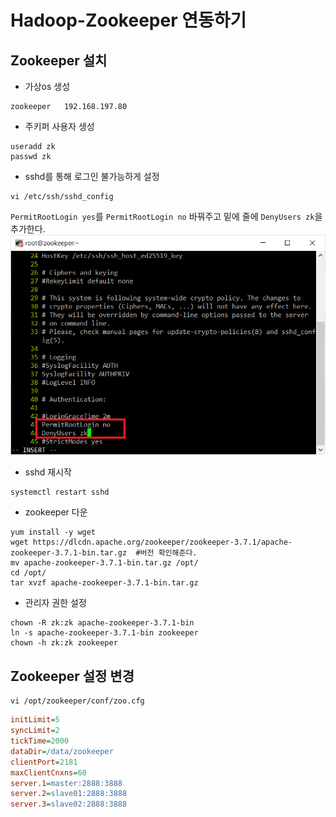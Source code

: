 # Hadoop-Zookeeper 연동하기
## Zookeeper 설치
- 가상os 생성
```
zookeeper   192.168.197.80
```
- 주키퍼 사용자 생성<br/>
```shell
useradd zk
passwd zk
```

- sshd를 통해 로그인 불가능하게 설정<br/>
```shell
vi /etc/ssh/sshd_config
```
`PermitRootLogin yes`를 `PermitRootLogin no` 바꿔주고 밑에 줄에 `DenyUsers zk`을 추가한다.<br/>
![image](./image/hadoop_zookeeper/1.png)<br/>

- sshd 재시작<br/>
```shell
systemctl restart sshd
```

- zookeeper 다운<br/>
```shell
yum install -y wget
wget https://dlcdn.apache.org/zookeeper/zookeeper-3.7.1/apache-zookeeper-3.7.1-bin.tar.gz  #버전 확인해준다.
mv apache-zookeeper-3.7.1-bin.tar.gz /opt/
cd /opt/
tar xvzf apache-zookeeper-3.7.1-bin.tar.gz
```

- 관리자 권한 설정<br/>
```shell
chown -R zk:zk apache-zookeeper-3.7.1-bin
ln -s apache-zookeeper-3.7.1-bin zookeeper
chown -h zk:zk zookeeper
```

## Zookeeper 설정 변경
```shell
vi /opt/zookeeper/conf/zoo.cfg
```
```cfg
initLimit=5
syncLimit=2
tickTime=2000
dataDir=/data/zookeeper
clientPort=2181
maxClientCnxns=60
server.1=master:2888:3888   
server.2=slave01:2888:3888
server.3=slave02:2888:3888
```


